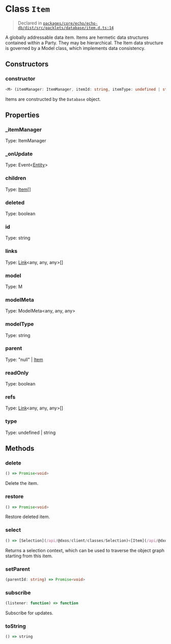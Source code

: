 # Class `Item`
> Declared in [`packages/core/echo/echo-db/dist/src/packlets/database/item.d.ts:14`]()


A globally addressable data item.
Items are hermetic data structures contained within a Party. They may be hierarchical.
The Item data structure is governed by a Model class, which implements data consistency.

## Constructors
### constructor
```ts
<M> (itemManager: ItemManager, itemId: string, itemType: undefined | string, stateManager: StateManager<NonNullable<M>>, _writeStream: FeedWriter<EchoEnvelope>, parent: "null" | [Item](/api/@dxos/client/classes/Item)<any>) => [Item](/api/@dxos/client/classes/Item)<M>
```
Items are constructed by the  `Database`  object.

## Properties
### _itemManager 
Type: ItemManager
### _onUpdate 
Type: Event<[Entity](/api/@dxos/client/classes/Entity)<any>>
### children
Type: [Item](/api/@dxos/client/classes/Item)<any>[]
### deleted
Type: boolean
### id
Type: string
### links
Type: [Link](/api/@dxos/client/classes/Link)<any, any, any>[]
### model
Type: M
### modelMeta
Type: ModelMeta<any, any, any>
### modelType
Type: string
### parent
Type: "null" | [Item](/api/@dxos/client/classes/Item)<any>
### readOnly
Type: boolean
### refs
Type: [Link](/api/@dxos/client/classes/Link)<any, any, any>[]
### type
Type: undefined | string

## Methods
### delete
```ts
() => Promise<void>
```
Delete the item.
### restore
```ts
() => Promise<void>
```
Restore deleted item.
### select
```ts
() => [Selection](/api/@dxos/client/classes/Selection)<[Item](/api/@dxos/client/classes/Item)<any>, void>
```
Returns a selection context, which can be used to traverse the object graph starting from this item.
### setParent
```ts
(parentId: string) => Promise<void>
```
### subscribe
```ts
(listener: function) => function
```
Subscribe for updates.
### toString
```ts
() => string
```